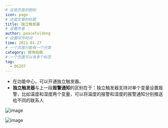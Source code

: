 ```yaml
---
# 这是页面的图标
icon: page
# 这是文章的标题
title: 独立触发器
# 设置作者
author: peacefuldeng
# 设置写作时间
time: 2021-01-27
# 一个页面只能有一个分类
category: 使用指南
# 一个页面可以有多个标签
tag:
  - DGIOT
---
```


- 在功能中心，可以开通独立触发器。
- **独立触发器**与上一段**报警通知**的区别在于：独立触发器支持对单个变量设置报警，比如温度和湿度两个变量，可以将温度的报警和湿度的报警通知分别推送给不同的联系人

![image](/assets/images/Independent_trigger_1.png)

![image](/assets/images/Independent_trigger_2.png)
